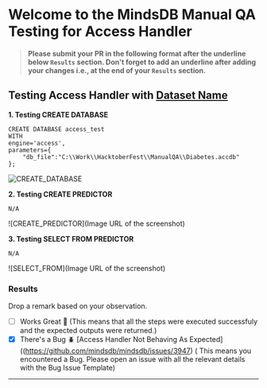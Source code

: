 # Welcome to the MindsDB Manual QA Testing for Access Handler

> **Please submit your PR in the following format after the underline below `Results` section. Don't forget to add an underline after adding your changes i.e., at the end of your `Results` section.**

## Testing Access Handler with [Dataset Name](https://raw.githubusercontent.com/mindsdb/mindsdb-examples/a43f66f0250c460c0c4a0793baa941307b09c9f2/others/diabetes_example/dataset/diabetes-train.csv)

**1. Testing CREATE DATABASE**

``` Tested locally on Windows 10 with both 2013 and 2016 Access Runtimes installed (ran python -m mindsdb --install-handlers access) before running python -m mindsdb
CREATE DATABASE access_test
WITH
engine='access',
parameters={
    "db_file":"C:\\Work\\HacktoberFest\\ManualQA\\Diabetes.accdb"
};
```

![CREATE_DATABASE](https://user-images.githubusercontent.com/241893/199141975-e817adb0-55da-468e-9766-ca15f41aa388.png)

**2. Testing CREATE PREDICTOR**

```
N/A
```

![CREATE_PREDICTOR](Image URL of the screenshot)

**3. Testing SELECT FROM PREDICTOR**

```
N/A
```

![SELECT_FROM](Image URL of the screenshot)

### Results

Drop a remark based on your observation.
- [ ] Works Great 💚 (This means that all the steps were executed successfuly and the expected outputs were returned.)
- [X] There's a Bug 🪲 [Access Handler Not Behaving As Expected]((https://github.com/mindsdb/mindsdb/issues/3947) ( This means you encountered a Bug. Please open an issue with all the relevant details with the Bug Issue Template)

---
